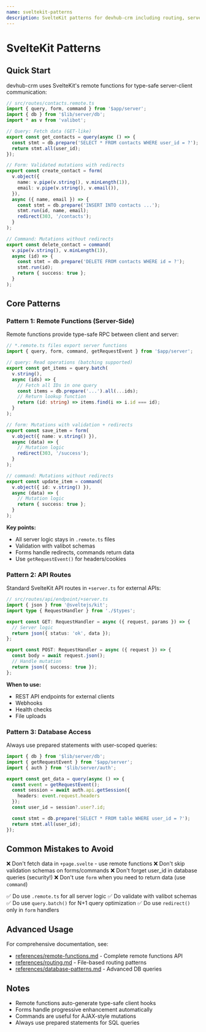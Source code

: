 ```yaml
---
name: sveltekit-patterns
description: SvelteKit patterns for devhub-crm including routing, server functions, form actions, and remote functions. Use when building pages, handling forms, or implementing server-side logic with SvelteKit.
---
```


# SvelteKit Patterns

<!-- ============================================ -->
<!-- PROGRESSIVE DISCLOSURE GUIDELINES            -->
<!-- ============================================ -->
<!-- This file uses the 3-level loading system:   -->
<!--                                              -->
<!-- Level 1: Metadata (above) - Always loaded    -->
<!--   ~100 tokens: name + description            -->
<!--                                              -->
<!-- Level 2: This body - Loaded when triggered   -->
<!--   Recommended: <1000 words (<1300 tokens)    -->
<!--   Maximum: <5000 words (<6500 tokens)        -->
<!--   What to include: Quick start, core patterns-->
<!--   What to exclude: Full docs, many examples  -->
<!--                                              -->
<!-- Level 3: references/ - Loaded as needed      -->
<!--   Unlimited: Detailed guides, API docs,      -->
<!--   extensive examples, schemas                -->
<!-- ============================================ -->

## Quick Start

devhub-crm uses SvelteKit's remote functions for type-safe server-client communication:

```typescript
// src/routes/contacts.remote.ts
import { query, form, command } from '$app/server';
import { db } from '$lib/server/db';
import * as v from 'valibot';

// Query: Fetch data (GET-like)
export const get_contacts = query(async () => {
  const stmt = db.prepare('SELECT * FROM contacts WHERE user_id = ?');
  return stmt.all(user_id);
});

// Form: Validated mutations with redirects
export const create_contact = form(
  v.object({
    name: v.pipe(v.string(), v.minLength(1)),
    email: v.pipe(v.string(), v.email()),
  }),
  async ({ name, email }) => {
    const stmt = db.prepare('INSERT INTO contacts ...');
    stmt.run(id, name, email);
    redirect(303, '/contacts');
  }
);

// Command: Mutations without redirects
export const delete_contact = command(
  v.pipe(v.string(), v.minLength(1)),
  async (id) => {
    const stmt = db.prepare('DELETE FROM contacts WHERE id = ?');
    stmt.run(id);
    return { success: true };
  }
);
```

## Core Patterns

### Pattern 1: Remote Functions (Server-Side)

Remote functions provide type-safe RPC between client and server:

```typescript
// *.remote.ts files export server functions
import { query, form, command, getRequestEvent } from '$app/server';

// query: Read operations (batching supported)
export const get_items = query.batch(
  v.string(),
  async (ids) => {
    // Fetch all IDs in one query
    const items = db.prepare('...').all(...ids);
    // Return lookup function
    return (id: string) => items.find(i => i.id === id);
  }
);

// form: Mutations with validation + redirects
export const save_item = form(
  v.object({ name: v.string() }),
  async (data) => {
    // Mutation logic
    redirect(303, '/success');
  }
);

// command: Mutations without redirects
export const update_item = command(
  v.object({ id: v.string() }),
  async (data) => {
    // Mutation logic
    return { success: true };
  }
);
```

**Key points:**
- All server logic stays in `.remote.ts` files
- Validation with valibot schemas
- Forms handle redirects, commands return data
- Use `getRequestEvent()` for headers/cookies

### Pattern 2: API Routes

Standard SvelteKit API routes in `+server.ts` for external APIs:

```typescript
// src/routes/api/endpoint/+server.ts
import { json } from '@sveltejs/kit';
import type { RequestHandler } from './$types';

export const GET: RequestHandler = async ({ request, params }) => {
  // Server logic
  return json({ status: 'ok', data });
};

export const POST: RequestHandler = async ({ request }) => {
  const body = await request.json();
  // Handle mutation
  return json({ success: true });
};
```

**When to use:**
- REST API endpoints for external clients
- Webhooks
- Health checks
- File uploads

### Pattern 3: Database Access

Always use prepared statements with user-scoped queries:

```typescript
import { db } from '$lib/server/db';
import { getRequestEvent } from '$app/server';
import { auth } from '$lib/server/auth';

export const get_data = query(async () => {
  const event = getRequestEvent();
  const session = await auth.api.getSession({
    headers: event.request.headers
  });
  const user_id = session?.user?.id;

  const stmt = db.prepare('SELECT * FROM table WHERE user_id = ?');
  return stmt.all(user_id);
});
```

## Common Mistakes to Avoid

❌ Don't fetch data in `+page.svelte` - use remote functions
❌ Don't skip validation schemas on forms/commands
❌ Don't forget user_id in database queries (security!)
❌ Don't use `form` when you need to return data (use `command`)

✅ Do use `.remote.ts` for all server logic
✅ Do validate with valibot schemas
✅ Do use `query.batch()` for N+1 query optimization
✅ Do use `redirect()` only in `form` handlers

## Advanced Usage

For comprehensive documentation, see:
- [references/remote-functions.md](references/remote-functions.md) - Complete remote functions API
- [references/routing.md](references/routing.md) - File-based routing patterns
- [references/database-patterns.md](references/database-patterns.md) - Advanced DB queries

## Notes

- Remote functions auto-generate type-safe client hooks
- Forms handle progressive enhancement automatically
- Commands are useful for AJAX-style mutations
- Always use prepared statements for SQL queries
